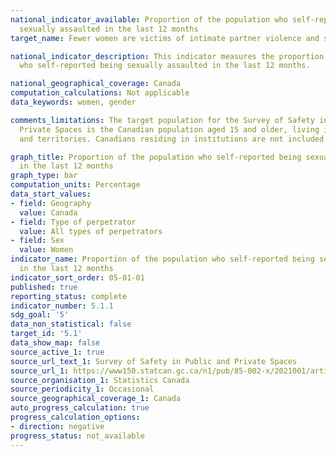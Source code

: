 ```yaml
---
national_indicator_available: Proportion of the population who self-reported being
  sexually assaulted in the last 12 months
target_name: Fewer women are victims of intimate partner violence and sexual assault

national_indicator_description: This indicator measures the proportion of the population
  who self-reported being sexually assaulted in the last 12 months.

national_geographical_coverage: Canada
computation_calculations: Not applicable
data_keywords: women, gender

comments_limitations: The target population for the Survey of Safety in Public and
  Private Spaces is the Canadian population aged 15 and older, living in the provinces
  and territories. Canadians residing in institutions are not included.

graph_title: Proportion of the population who self-reported being sexually assaulted
  in the last 12 months
graph_type: bar
computation_units: Percentage
data_start_values:
- field: Geography
  value: Canada
- field: Type of perpetrator
  value: All types of perpetrators
- field: Sex
  value: Women
indicator_name: Proportion of the population who self-reported being sexually assaulted
  in the last 12 months
indicator_sort_order: 05-01-01
published: true
reporting_status: complete
indicator_number: 5.1.1
sdg_goal: '5'
data_non_statistical: false
target_id: '5.1'
data_show_map: false
source_active_1: true
source_url_text_1: Survey of Safety in Public and Private Spaces
source_url_1: https://www150.statcan.gc.ca/n1/pub/85-002-x/2021001/article/00003-eng.htm
source_organisation_1: Statistics Canada
source_periodicity_1: Occasional
source_geographical_coverage_1: Canada
auto_progress_calculation: true
progress_calculation_options:
- direction: negative
progress_status: not_available
---
```


